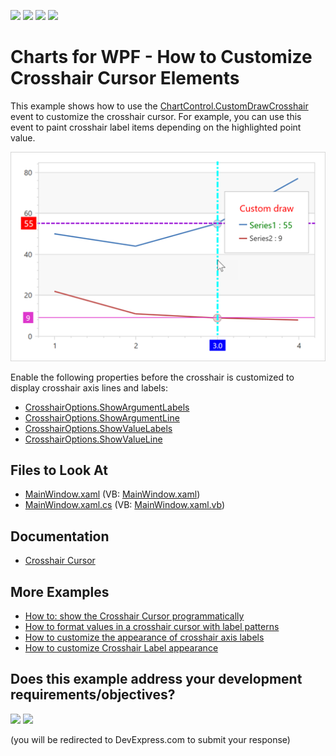 <!-- default badges list -->
![](https://img.shields.io/endpoint?url=https://codecentral.devexpress.com/api/v1/VersionRange/128569577/22.2.2%2B)
[![](https://img.shields.io/badge/Open_in_DevExpress_Support_Center-FF7200?style=flat-square&logo=DevExpress&logoColor=white)](https://supportcenter.devexpress.com/ticket/details/E4385)
[![](https://img.shields.io/badge/📖_How_to_use_DevExpress_Examples-e9f6fc?style=flat-square)](https://docs.devexpress.com/GeneralInformation/403183)
[![](https://img.shields.io/badge/💬_Leave_Feedback-feecdd?style=flat-square)](#does-this-example-address-your-development-requirementsobjectives)
<!-- default badges end -->
# Charts for WPF - How to Customize Crosshair Cursor Elements

This example shows how to use the [ChartControl.CustomDrawCrosshair](https://docs.devexpress.com/WPF/DevExpress.Xpf.Charts.ChartControl.CustomDrawCrosshair) event to customize the crosshair cursor. For example, you can use this event to paint crosshair label items depending on the highlighted point value.

![Chart with the customized crosshair cursor](images/results.png)

Enable the following properties before the crosshair is customized to display crosshair axis lines and labels:

* [CrosshairOptions.ShowArgumentLabels](https://docs.devexpress.com/WPF/DevExpress.Xpf.Charts.CrosshairOptions.ShowArgumentLabels?p=netframework)
* [CrosshairOptions.ShowArgumentLine](https://docs.devexpress.com/WPF/DevExpress.Xpf.Charts.CrosshairOptions.ShowArgumentLine?p=netframework)
* [CrosshairOptions.ShowValueLabels](https://docs.devexpress.com/WPF/DevExpress.Xpf.Charts.CrosshairOptions.ShowValueLabels?p=netframework)
* [CrosshairOptions.ShowValueLine](https://docs.devexpress.com/WPF/DevExpress.Xpf.Charts.CrosshairOptionsBase.ShowValueLine?p=netframework)


## Files to Look At

* [MainWindow.xaml](./CS/CrosshairCustomDraw/MainWindow.xaml) (VB: [MainWindow.xaml](./VB/CrosshairCustomDraw/MainWindow.xaml))
* [MainWindow.xaml.cs](./CS/CrosshairCustomDraw/MainWindow.xaml.cs) (VB: [MainWindow.xaml.vb](./VB/CrosshairCustomDraw/MainWindow.xaml.vb))

## Documentation

* [Crosshair Cursor](https://docs.devexpress.com/WPF/14682/controls-and-libraries/charts-suite/chart-control/tooltip-and-crosshair-cursor/crosshair-cursor?p=netframework)

## More Examples

* [How to: show the Crosshair Cursor programmatically](https://github.com/DevExpress-Examples/how-to-show-the-crosshair-cursor-programmatically-t466164)
* [How to format values in a crosshair cursor with label patterns](https://github.com/DevExpress-Examples/how-to-format-values-in-a-crosshair-cursor-via-a-labels-patterns-e4478)
* [How to customize the appearance of crosshair axis labels](https://github.com/DevExpress-Examples/how-to-customize-the-appearance-of-crosshair-axis-labels-e4074)
* [How to customize Crosshair Label appearance](https://github.com/DevExpress-Examples/how-to-customize-the-crosshair-label-appearance-t478135)
<!-- feedback -->
## Does this example address your development requirements/objectives?

[<img src="https://www.devexpress.com/support/examples/i/yes-button.svg"/>](https://www.devexpress.com/support/examples/survey.xml?utm_source=github&utm_campaign=wpf-charts-custom-draw-crosshair-cursor&~~~was_helpful=yes) [<img src="https://www.devexpress.com/support/examples/i/no-button.svg"/>](https://www.devexpress.com/support/examples/survey.xml?utm_source=github&utm_campaign=wpf-charts-custom-draw-crosshair-cursor&~~~was_helpful=no)

(you will be redirected to DevExpress.com to submit your response)
<!-- feedback end -->
